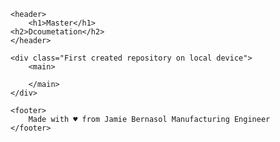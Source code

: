 <!doctype md>
<html lang="en">
<head>
    <title>Project 3</title>
    
</head>
<body>

    <header>
        <h1>Master</h1>
	<h2>Dcoumetation</h2>
    </header>

    <div class="First created repository on local device">
        <main>

        </main>
    </div>

    <footer>
        Made with ♥ from Jamie Bernasol Manufacturing Engineer
    </footer>
    
</body>
</html>
